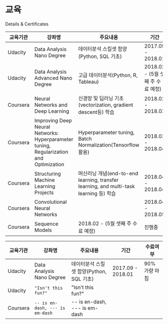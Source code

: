 # 교육
Details &amp; Certificates

| 교육기관    | 강좌명          | 주요내용          | 기간                  | 수료여부   |
 ----------- | --------------- | ---------------- | --------------------- | ----------
|    Udacity  | Data Analysis Nano Degree | 데이터분석 스킬셋 함양(Python, SQL 기초) | 2017.09 - 2018.01 | 90% 가량 마침 |
|    Udacity    | Data Analysis Advanced Nano Degree | 고급 데이터분석(Python, R, Tableau) | 2018.02 - (5월 셋째 주 수료 예정) | 진행중 |
|   Coursera    | Neural Networks and Deep Learning | 신경망 및 딥러닝 기초 (vectorization, gradient descent등) 학습 | 2018.02 - 2018.03 | 수료증(https://www.coursera.org/account/accomplishments/certificate/WP4TGRRXWJAY) |
|   Coursera    |Improving Deep Neural Networks: Hyperparameter tuning, Regularization and Optimization | Hyperparameter tuning, Batch Normalization(Tensorflow 활용) | 2018.03 - 2018.04 | 수료증(https://www.coursera.org/account/accomplishments/certificate/2MZ7BMHM9ZJT) |
|   Coursera    | Structuring Machine Learning Projects | 머신러닝 개념(end-to-end learning, transfer learning, and multi-task learning 등) 학습  | 2018.04 - 2018.04 | 수료증(https://www.coursera.org/account/accomplishments/certificate/ZLEWYA54LMFH) |
|   Coursera    | Convolutional Neural Networks |  | 2018.04 - 2018.05 | 수료증 (https://www.coursera.org/account/accomplishments/certificate/52XX9GKK9NSW) |
   Coursera    | Sequence Models  | 2018.02 - (5월 셋째 주 수료 예정) | 진행중 |


|교육기관                  | 강좌명                        | 주요내용              | 기간             | 수료여부             |
 ------------------------ | ---------------------------- | ------------------ | ------------------ | ------------------
| Udacity         | Data Analysis Nano Degree            | 데이터분석 스킬셋 함양(Python, SQL 기초) | 2017.09 - 2018.01 | 90% 가량 마침
| Udacity           | `"Isn't this fun?"`            | "Isn't this fun?" |
| Coursera           | `-- is en-dash, --- is em-dash` | -- is en-dash, --- is em-dash |
